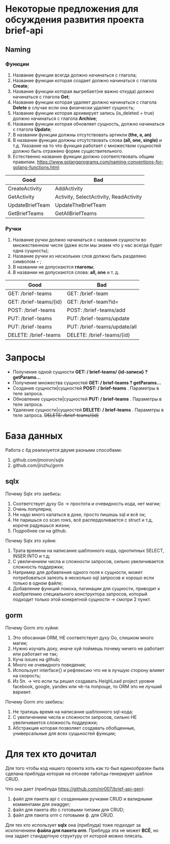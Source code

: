 # Некоторые предложения для обсуждения развития проекта brief-api

## Naming

### Функции

1. Название функции всегда должно начинаться с глагола;
2. Название функции которая создает должно начинаться с глагола **Create**;
3. Название функции которая выгребает(не важно откуда) должно начинаться с глагола **Get**;
4. Название функции которая удаляет должно начинаться с глагола **Delete** в случае если она физически удаляет сущность;
5. Название функции которая архивирует запись (is_deleted = true) должно начинаться с глагола **Archive**;
6. Название функции которая обновляет сущность, должно начинаться с глагола **Update**;
7. В названии функции должны отсутствовать артикли **(the, a, an)**
8. В названии функции должны отсутствовать слова **(all, one, single)** и т.д. Указание на то что функция работает с множеством сущностей должно быть отражено форме существительного.
9. Естественно название функции должно соответствовать общим правилам. https://www.golangprograms.com/naming-conventions-for-golang-functions.html

| Good | Bad |
| ------ | ------ |
| CreateActivity | AddActivity |
| GetActivity | Activity, SelectActivity, ReadActivity |
| UpdateBriefTeam | UpdateTheBriefTeam |
| GetBriefTeams | GetAllBriefTeams |

### Ручки

1.  Название ручки должно начинаться с названия сущности во множественном числе (даже если мы знаем что у нас всегда будет одна сущность);
2.  Название ручки из нескольких слов должно быть разделено символом **-** ;
3.  В названии не допускаются **глаголы**;
4.  В названии не допускаются слова: **all, one** и т. д.

| Good | Bad |
| ------ | ------ |
| GET: /brief-teams | GET: /brief-team |
| GET: /brief-teams/{id} | GET: /brief-team?id= |
| POST: /brief-teams | POST: /brief-teams/add |
| PUT: /brief-teams | PUT: /brief-teams/update |
| PUT: /brief-teams | PUT: /brief-teams/update/all |
| DELETE: /brief-teams | DELETE: /brief-teams/{id} |

# Запросы
 - Получение одной сущности **GET: / brief-teams/ {id-записи} ? getParams...**
 - Получение множества сущностей **GET: / brief-teams ? getParams...**
 - Создание сущности|сущностей **POST: / brief-teams** . Параметры в теле запроса.
 - Обновление сущности|сущностей **PUT: / brief-teams** . Параметры в теле запроса.
 - Удаление сущности|сущностей **DELETE: / brief-teams** . Параметры в теле запроса.  ~~DELETE: /brief-teams/{id}~~

# База данных

Работа с бд реализуется двумя разными способами:
1. github.com/jmoiron/sqlx
2. github.com/jinzhu/gorm

## sqlx
Почему Sqlx это заебись:
1. Соответствует духу Go -> простота и очевидность кода, нет магии;
2. Очень популярна;
3. Не надо много капаться в доке, просто пишешь sql и всё ок;
4. Не паришься со scan rows, всё распердоливается с struct и т.д, короче радуешься жизни;
5. Подробнее см на github. 

Почему Sqlx это хуйня:
1. Трата времени на написание шаблонного кода, однотипных SELECT, INSER INTO и т.д;
2. С увеличением числа и сложности запросов, сильно увеличивается сложность поддержки;
3. Например для добавления одного поля к сущности, может потребоваться залезть в несколько sql запросов и хорошо если только в одном файле;
4. Добавление функций поиска, пагинации для сущности, приводит к изобретению специального конструктора запросов, который подходит только этой конкретной сущности -> смотри 2 пункт.

## gorm
Почему Gorm это хуйня:
1. Это обосанная ORM, НЕ cоответствует духу Go, слишком много магии;
2. Нужно изучать доку, иначе хуй поймешь почему ничего не работает или работает не так;
3. Куча issues на github;
4. Много не очевидного поведения;
5. Использует interface{} и рефлексию что не в лучшую сторону влияет на скорость;
6. Из 5п. -> что если ты решил создавать HeighLoad project уровня facebook, google, yandex или чё-та попроще, то ORM это не лучший вариант.

Почему Gorm это заебись:
1. Не тратишь время на написание шаблонного sql-кода;
2. С увеличением числа и сложности запросов, сильно НЕ увеличивается сложность поддержки;
3. Абстракция которая позволяет создавать обобщенные, универсальные для всех сущьностей функции;

# Для тех кто дочитал
Для того чтобы код нашего проекта хоть как то был единообразен была сделана приблуда которая на отснове таботцы генерирует шаблон CRUD.

Что она дает (приблуда https://github.com/nir007/brief-api-gen):
1. файл для пакета api с созданными ручками CRUD и валидными комментами для swagger;
2. файл для пакета dto с готовыми типами для CRUD;
3. файл для пакета orm с готовыми ф. для CRUD.

Для тех кто использует **sqlx** она (приблуда) тоже подходит за исключением **файла для пакета orm**.
Приблуда эта не может **ВСЁ**, но она задает стандартную структуру от которой можно плясать.
